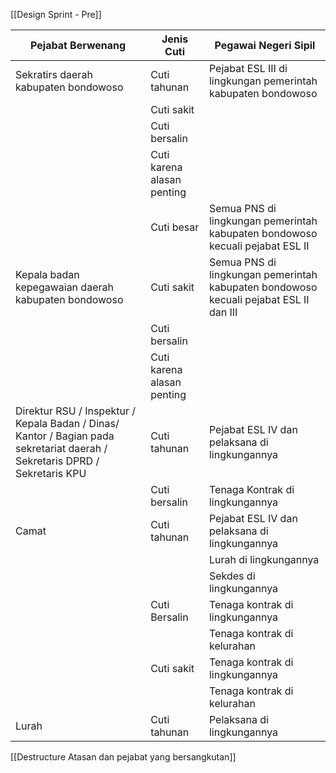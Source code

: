 [[Design Sprint - Pre]]

| Pejabat Berwenang                                                                                                           | Jenis Cuti                 | Pegawai Negeri Sipil                                                                  |
|-----------------------------------------------------------------------------------------------------------------------------|----------------------------|---------------------------------------------------------------------------------------|
| Sekratirs daerah kabupaten bondowoso                                                                                        | Cuti tahunan               | Pejabat ESL III di lingkungan pemerintah kabupaten bondowoso                          |
|                                                                                                                             | Cuti sakit                 |                                                                                       |
|                                                                                                                             | Cuti bersalin              |                                                                                       |
|                                                                                                                             | Cuti karena alasan penting |                                                                                       |
|                                                                                                                             | Cuti besar                 | Semua PNS di lingkungan pemerintah kabupaten bondowoso kecuali pejabat ESL II         |
| Kepala badan kepegawaian daerah kabupaten bondowoso                                                                         | Cuti sakit                 | Semua PNS di lingkungan pemerintah kabupaten bondowoso kecuali pejabat ESL II dan III |
|                                                                                                                             | Cuti bersalin              |                                                                                       |
|                                                                                                                             | Cuti karena alasan penting |                                                                                       |
| Direktur RSU / Inspektur / Kepala Badan / Dinas/ Kantor / Bagian pada sekretariat daerah / Sekretaris DPRD / Sekretaris KPU | Cuti tahunan               | Pejabat ESL IV dan pelaksana di lingkungannya                                         |
|                                                                                                                             | Cuti bersalin              | Tenaga Kontrak di lingkungannya                                                       |
| Camat                                                                                                                       | Cuti tahunan               | Pejabat ESL IV dan pelaksana di lingkungannya                                         |
|                                                                                                                             |                            | Lurah di lingkungannya                                                                |
|                                                                                                                             |                            | Sekdes di lingkungannya                                                               |
|                                                                                                                             | Cuti Bersalin              | Tenaga kontrak di lingkungannya                                                       |
|                                                                                                                             |                            | Tenaga kontrak di kelurahan                                                           |
|                                                                                                                             | Cuti sakit                 | Tenaga kontrak di lingkungannya                                                       |
|                                                                                                                             |                            | Tenaga kontrak di kelurahan                                                           |
| Lurah                                                                                                                       | Cuti tahunan               | Pelaksana di lingkungannya                                                            |

[[Destructure Atasan dan pejabat yang bersangkutan]]